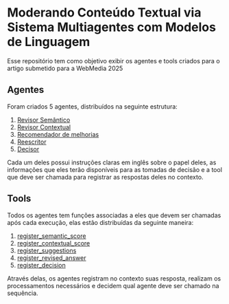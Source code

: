 # Moderando Conteúdo Textual via Sistema Multiagentes com Modelos de Linguagem

Esse repositório tem como objetivo exibir os agentes e tools criados para o artigo submetido para a WebMedia 2025

## Agentes

Foram criados 5 agentes, distribuídos na seguinte estrutura:

1. [Revisor Semântico](agents/semantic_reviewer.py)
2. [Revisor Contextual](agents/contextual_reviewer.py)
3. [Recomendador de melhorias](agents/suggester.py)
4. [Reescritor](agents/rewriter.py)
5. [Decisor](agents/decider.py)

Cada um deles possui instruções claras em inglês sobre o papel deles, as informações que eles terão disponíveis para as tomadas de decisão e a tool que deve ser chamada para registrar as respostas deles no contexto.

## Tools

Todos os agentes tem funções associadas a eles que devem ser chamadas após cada execução, elas estão distribuídas da seguinte maneira:

1. [register_semantic_score](tools/register_semantic_score.py)
2. [register_contextual_score](tools/register_contextual_score.py)
3. [register_suggestions](tools/register_suggestions.py)
4. [register_revised_answer](tools/register_revised_answer.py)
5. [register_decision](tools/register_decision.py)

Através delas, os agentes registram no contexto suas resposta, realizam os processamentos necessários e decidem qual agente deve ser chamado na sequência.
